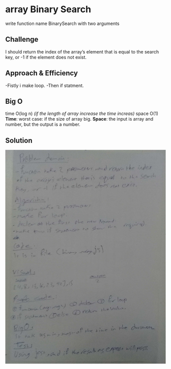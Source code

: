 # array Binary Search
write function name BinarySearch with two arguments

## Challenge

I should return the index of the array’s element that is equal to the search key, or -1 if the element does not exist.

## Approach & Efficiency
-Fistly i make loop.
-Then if statment.

## Big O
time O(log n) *(if the length of array increase the time increas)* space O(1) **Time**: worst case: if the size of array big. **Space**: the input is array and number, but the output is a number. 

## Solution
![Whiteboard](../../assets/whitebored-binary.jpg)